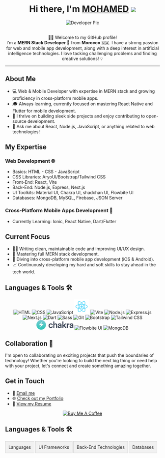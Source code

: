 <div align="center">
    <h1>Hi there, I'm <a href="https://mohamed-laaguili.github.io/CV-Portfolio-2-/" target="_blank">MOHAMED</a> <img src="https://media.giphy.com/media/hvRJCLFzcasrR4ia7z/giphy.gif" width="32"></h1>
    <img alt="Developer Pic" src="https://user-images.githubusercontent.com/49222186/110210369-58458c80-7eb7-11eb-9d6e-2129358b3098.png" width="350"/>
    <br/><br/>
    <p>
        🙏🏻 Welcome to my GitHub profile! <br />
        I'm a <strong>MERN Stack Developer</strong> 🚀 from <strong>Morocco</strong> 🇲🇦. I have a strong passion for web and mobile app development, along with a deep interest in artificial intelligence technologies. I love tacking challenging problems and finding creative solutions! 💡
    </p>
</div>

<hr/>

<h2>About Me</h2>
<ul>
    <li>💻 Web & Mobile Developer with expertise in MERN stack and growing proficiency in cross-platform mobile apps.</li>
    <li>🎓 Always learning, currently focused on mastering React Native and Flutter for mobile development.</li>
    <li>🚀 I thrive on building sleek side projects and enjoy contributing to open-source development.</li>
    <li>💬 Ask me about React, Node.js, JavaScript, or anything related to web technologies!</li>
</ul>

<h2>My Expertise</h2>
<h3>Web Development 🌐</h3>
<ul>
    <li>Basics: HTML - CSS - JavaScript</li>
    <li>CSS Libraries: AryoUI/Bootstrap/Tailwind CSS</li>
    <li>Front-End: React, Vite</li>
    <li>Back-End: Node.js, Express, Next.js</li>
    <li>UI Toolkits: Material UI, Chakra UI, shadchan UI, Flowbite UI</li>
    <li>Databases: MongoDB, MySQL, Firebase, JSON Server</li>
</ul>

<h3>Cross-Platform Mobile Apps Development 📱</h3>
<ul>
    <li>Currently Learning: Ionic, React Native, Dart/Flutter</li>
</ul>

<h2>Current Focus</h2>
<ul>
    <li>🧑‍💻 Writing clean, maintainable code and improving UI/UX design.</li>
    <li>🚀 Mastering full MERN stack development.</li>
    <li>📲 Diving into cross-platform mobile app development (iOS & Android).</li>
    <li>📈 Continuously developing my hard and soft skills to stay ahead in the tech world.</li>
</ul>

<h2>Languages & Tools 🛠️</h2>
<p align="center">
    <!-- HTML -->
    <img src="https://upload.wikimedia.org/wikipedia/commons/6/61/HTML5_logo_and_wordmark.svg" width="48" alt="HTML" />
    <!-- CSS -->
    <img src="https://upload.wikimedia.org/wikipedia/commons/d/d5/CSS3_logo_and_wordmark.svg" width="48" alt="CSS" />
    <!-- JavaScript -->
    <img src="https://upload.wikimedia.org/wikipedia/commons/9/99/Unofficial_JavaScript_logo_2.svg" width="48" alt="JavaScript" />
    <!-- React.js -->
    <img src="https://raw.githubusercontent.com/github/explore/80688e429a7d4ef2fca1e82350fe8e3517d3494d/topics/react/react.png" width="48" alt="React.js" />
    <!-- Vite -->
    <img src="https://vitejs.dev/logo.svg" width="48" alt="Vite" />
    <!-- Node.js -->
    <img src="https://upload.wikimedia.org/wikipedia/commons/d/d9/Node.js_logo.svg" width="48" alt="Node.js" />
    <!-- Express.js -->
    <img src="https://upload.wikimedia.org/wikipedia/commons/6/64/Expressjs.png" width="80" alt="Express.js" />
    <!-- Next.js -->
    <img src="https://upload.wikimedia.org/wikipedia/commons/8/8e/Nextjs-logo.svg" width="100" alt="Next.js" />
    <!-- Dart -->
    <img src="https://avatars1.githubusercontent.com/u/1609975?s=200&v=4" width="48" alt="Dart" />
    <!-- Sass -->
    <img src="https://upload.wikimedia.org/wikipedia/commons/9/96/Sass_Logo_Color.svg" width="48" alt="Sass" />
    <!-- Git -->
    <img src="https://upload.wikimedia.org/wikipedia/commons/3/3f/Git_icon.svg" width="48" alt="Git" />
    <!-- Bootstrap -->
    <img src="https://upload.wikimedia.org/wikipedia/commons/b/b2/Bootstrap_logo.svg" width="48" alt="Bootstrap" />
    <!-- Tailwind CSS -->
    <img src="https://upload.wikimedia.org/wikipedia/commons/d/d5/Tailwind_CSS_Logo.svg" width="48" alt="Tailwind CSS" />
    <!-- Chakra UI -->
    <img src="https://raw.githubusercontent.com/chakra-ui/chakra-ui/main/media/logo-colored.svg" width="120" alt="Chakra UI" />
    <!-- Flowbite UI -->
    <img src="https://flowbite.com/docs/images/logo.svg" width="48" alt="Flowbite UI" />
    <!-- MongoDB -->
    <img src="https://upload.wikimedia.org/wikipedia/commons/9/93/MongoDB_Logo.svg" width="120" alt="MongoDB" />
</p>


<h2>Collaboration 🤝</h2>
<p>
    I'm open to collaborating on exciting projects that push the boundaries of technology! Whether you're looking to build the next big thing or need help with your project, let's connect and create something amazing together.
</p>

<h2>Get in Touch</h2>
<ul>
    <li>📧 <a href="mailto:mohamed.dev.2001@gmail.com" target="_blank">Email me</a></li>
    <li>🌐 <a href="https://laaguili.epizy.com/" target="_blank">Check out my Portfolio</a></li>
    <li>📄 <a href="https://laaguili.epizy.com/IT CV.pdf" target="_blank">View my Resume</a></li>
</ul>

<div align="center">
    <a href="https://www.buymeacoffee.com/mohamedlaaguili" target="_blank"><img src="https://cdn.buymeacoffee.com/buttons/default-red.png" alt="Buy Me A Coffee" width="200"></a>
</div>


<h2>Languages & Tools 🛠️</h2>

<style>
  .tab {
    display: inline-block;
    padding: 10px;
    cursor: pointer;
    background-color: #f1f1f1;
    border: 1px solid #ccc;
    margin-right: -1px; /* To overlap borders */
    transition: background-color 0.3s;
  }
  .tab:hover {
    background-color: #ddd;
  }
  .tab-content {
    display: none; /* All content is hidden by default */
    padding: 20px;
    border: 1px solid #ccc;
    border-top: none; /* Hide border at the top to make it seamless */
    animation: fadeIn 0.5s; /* Simple fade-in animation */
  }
  /* Example to display the first tab by default */
  .tab-content:first-of-type {
    display: block;
  }
  @keyframes fadeIn {
    from { opacity: 0; }
    to { opacity: 1; }
  }
</style>

<div>
  <div class="tab" onclick="document.getElementById('content1').style.display='block'; document.getElementById('content2').style.display='none'; document.getElementById('content3').style.display='none'; document.getElementById('content4').style.display='none';">Languages</div>
  <div class="tab" onclick="document.getElementById('content1').style.display='none'; document.getElementById('content2').style.display='block'; document.getElementById('content3').style.display='none'; document.getElementById('content4').style.display='none';">UI Frameworks</div>
  <div class="tab" onclick="document.getElementById('content1').style.display='none'; document.getElementById('content2').style.display='none'; document.getElementById('content3').style.display='block'; document.getElementById('content4').style.display='none';">Back-End Technologies</div>
  <div class="tab" onclick="document.getElementById('content1').style.display='none'; document.getElementById('content2').style.display='none'; document.getElementById('content3').style.display='none'; document.getElementById('content4').style.display='block';">Databases</div>

  <div class="tab-content" id="content1">
    <p>HTML, CSS, JavaScript, React.js, Dart</p>
    <p align="center">
      <img src="https://upload.wikimedia.org/wikipedia/commons/6/61/HTML5_logo_and_wordmark.svg" width="48" alt="HTML" />
      <img src="https://upload.wikimedia.org/wikipedia/commons/d/d5/CSS3_logo_and_wordmark.svg" width="48" alt="CSS" />
      <img src="https://upload.wikimedia.org/wikipedia/commons/9/99/Unofficial_JavaScript_logo_2.svg" width="48" alt="JavaScript" />
      <img src="https://raw.githubusercontent.com/github/explore/80688e429a7d4ef2fca1e82350fe8e3517d3494d/topics/react/react.png" width="48" alt="React.js" />
      <img src="https://avatars1.githubusercontent.com/u/1609975?s=200&v=4" width="48" alt="Dart" />
    </p>
  </div>

  <div class="tab-content" id="content2">
    <p>Bootstrap, Tailwind CSS, Chakra UI, Flowbite UI</p>
    <p align="center">
      <img src="https://upload.wikimedia.org/wikipedia/commons/b/b2/Bootstrap_logo.svg" width="48" alt="Bootstrap" />
      <img src="https://upload.wikimedia.org/wikipedia/commons/d/d5/Tailwind_CSS_Logo.svg" width="48" alt="Tailwind CSS" />
      <img src="https://raw.githubusercontent.com/chakra-ui/chakra-ui/main/media/logo-colored.svg" width="48" alt="Chakra UI" />
      <img src="https://flowbite.com/docs/images/logo.svg" width="48" alt="Flowbite UI" />
    </p>
  </div>

  <div class="tab-content" id="content3">
    <p>Node.js, Express.js, Next.js</p>
    <p align="center">
      <img src="https://upload.wikimedia.org/wikipedia/commons/d/d9/Node.js_logo.svg" width="48" alt="Node.js" />
      <img src="https://upload.wikimedia.org/wikipedia/commons/6/64/Expressjs.png" width="80" alt="Express.js" />
      <img src="https://upload.wikimedia.org/wikipedia/commons/8/8e/Nextjs-logo.svg" width="48" alt="Next.js" />
    </p>
  </div>

  <div class="tab-content" id="content4">
    <p>MongoDB, MySQL, Firebase, JSON Server</p>
    <p align="center">
      <img src="https://avatars1.githubusercontent.com/u/45120?s=200&v=4" width="48" alt="MongoDB" />
      <img src="https://upload.wikimedia.org/wikipedia/commons/9/93/MongoDB_Logo.svg" width="48" alt="MongoDB" />
    </p>
  </div>
</div>


